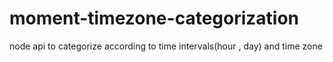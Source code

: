 # moment-timezone-categorization
node api to categorize according to time intervals(hour , day)  and time zone
